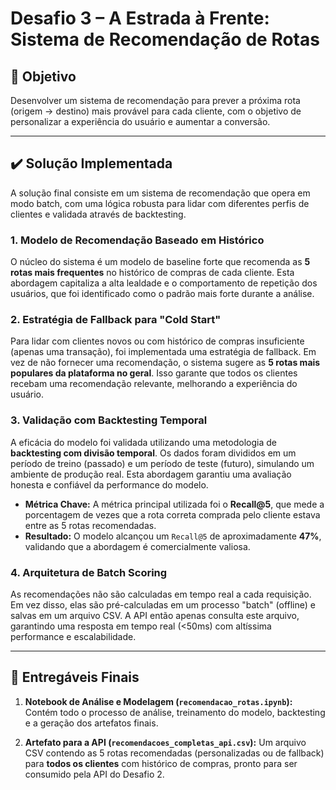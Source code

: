 # Desafio 3 – A Estrada à Frente: Sistema de Recomendação de Rotas

## 🎯 Objetivo

Desenvolver um sistema de recomendação para prever a próxima rota (origem → destino) mais provável para cada cliente, com o objetivo de personalizar a experiência do usuário e aumentar a conversão.

---

## ✔️ Solução Implementada

A solução final consiste em um sistema de recomendação que opera em modo batch, com uma lógica robusta para lidar com diferentes perfis de clientes e validada através de backtesting.

### 1. Modelo de Recomendação Baseado em Histórico

O núcleo do sistema é um modelo de baseline forte que recomenda as **5 rotas mais frequentes** no histórico de compras de cada cliente. Esta abordagem capitaliza a alta lealdade e o comportamento de repetição dos usuários, que foi identificado como o padrão mais forte durante a análise.

### 2. Estratégia de Fallback para "Cold Start"

Para lidar com clientes novos ou com histórico de compras insuficiente (apenas uma transação), foi implementada uma estratégia de fallback. Em vez de não fornecer uma recomendação, o sistema sugere as **5 rotas mais populares da plataforma no geral**. Isso garante que todos os clientes recebam uma recomendação relevante, melhorando a experiência do usuário.

### 3. Validação com Backtesting Temporal

A eficácia do modelo foi validada utilizando uma metodologia de **backtesting com divisão temporal**. Os dados foram divididos em um período de treino (passado) e um período de teste (futuro), simulando um ambiente de produção real. Esta abordagem garantiu uma avaliação honesta e confiável da performance do modelo.

-   **Métrica Chave:** A métrica principal utilizada foi o **Recall@5**, que mede a porcentagem de vezes que a rota correta comprada pelo cliente estava entre as 5 rotas recomendadas.
-   **Resultado:** O modelo alcançou um `Recall@5` de aproximadamente **47%**, validando que a abordagem é comercialmente valiosa.

### 4. Arquitetura de Batch Scoring

As recomendações não são calculadas em tempo real a cada requisição. Em vez disso, elas são pré-calculadas em um processo "batch" (offline) e salvas em um arquivo CSV. A API então apenas consulta este arquivo, garantindo uma resposta em tempo real (<50ms) com altíssima performance e escalabilidade.

---

## 🚀 Entregáveis Finais

1.  **Notebook de Análise e Modelagem (`recomendacao_rotas.ipynb`):** Contém todo o processo de análise, treinamento do modelo, backtesting e a geração dos artefatos finais.

2.  **Artefato para a API (`recomendacoes_completas_api.csv`):** Um arquivo CSV contendo as 5 rotas recomendadas (personalizadas ou de fallback) para **todos os clientes** com histórico de compras, pronto para ser consumido pela API do Desafio 2.
